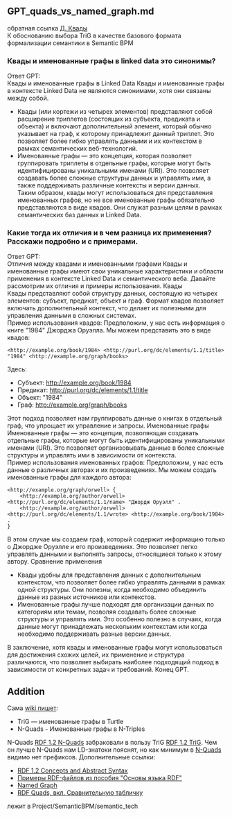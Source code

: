 ## GPT_quads_vs_named_graph.md
обратная ссылка [Д. Квады](https://github.com/bpmbpm/SemanticBPM/wiki/%D0%9C%D0%B5%D1%82%D0%B0%D0%BC%D0%BE%D0%B4%D0%B5%D0%BB%D1%8C-%D0%BF%D1%80%D0%BE%D1%86%D0%B5%D1%81%D1%81%D0%BE%D0%B2#%D0%B4-%D0%BA%D0%B2%D0%B0%D0%B4%D1%80%D1%8B-%D1%81%D0%BE%D0%B7%D0%B2%D1%83%D1%87%D0%BD%D0%B5%D0%B5-%D1%87%D0%B5%D0%BC-%D0%BA%D0%B2%D0%B0%D0%B4%D1%8B)  
К обоснованию выбора TriG в качестве базового формата формализации семантики в Semantic BPM 
### Квады и именованные графы в linked data это синонимы?
Ответ GPT:  
Квады и именованные графы в Linked Data
Квады и именованные графы в контексте Linked Data не являются синонимами, хотя они связаны между собой.
- Квады (или кортежи из четырех элементов) представляют собой расширение триплетов (состоящих из субъекта, предиката и объекта) и включают дополнительный элемент, который обычно указывает на граф, к которому принадлежит данный триплет. Это позволяет более гибко управлять данными и их контекстом в рамках семантических веб-технологий.
- Именованные графы — это концепция, которая позволяет группировать триплеты в отдельные графы, которые могут быть идентифицированы уникальными именами (URI). Это позволяет создавать более сложные структуры данных и управлять ими, а также поддерживать различные контексты и версии данных.  
Таким образом, квады могут использоваться для представления именованных графов, но не все именованные графы обязательно представляются в виде квадов. Они служат разным целям в рамках семантических баз данных и Linked Data.
### Какие тогда их отличия и в чем разница их применения? Расскажи подробно и с примерами.
Ответ GPT:  
Отличия между квадами и именованными графами
Квады и именованные графы имеют свои уникальные характеристики и области применения в контексте Linked Data и семантического веба. Давайте рассмотрим их отличия и примеры использования.
Квады  
Квады представляют собой структуру данных, состоящую из четырех элементов: субъект, предикат, объект и граф. Формат квадов позволяет включать дополнительный контекст, что делает их полезными для управления данными в сложных системах.  
Пример использования квадов: Предположим, у нас есть информация о книге "1984" Джорджа Оруэлла. Мы можем представить это в виде квадов:
```
<http://example.org/book/1984> <http://purl.org/dc/elements/1.1/title> "1984" <http://example.org/graph/books>
```
Здесь:
- Субъект: <http://example.org/book/1984>
- Предикат: <http://purl.org/dc/elements/1.1/title>
- Объект: "1984"
- Граф: <http://example.org/graph/books>

Этот подход позволяет нам группировать данные о книгах в отдельный граф, что упрощает их управление и запросы.
Именованные графы
Именованные графы — это концепция, позволяющая создавать отдельные графы, которые могут быть идентифицированы уникальными именами (URI). Это позволяет организовывать данные в более сложные структуры и управлять ими в зависимости от контекста.  
Пример использования именованных графов: Предположим, у нас есть данные о различных авторах и их произведениях. Мы можем создать именованные графы для каждого автора:
```
<http://example.org/graph/orwell> {
    <http://example.org/author/orwell> <http://purl.org/dc/elements/1.1/name> "Джордж Оруэлл" .
    <http://example.org/author/orwell> <http://purl.org/dc/elements/1.1/wrote> <http://example.org/book/1984> .
}
```
В этом случае мы создаем граф, который содержит информацию только о Джордже Оруэлле и его произведениях. Это позволяет легко управлять данными и выполнять запросы, относящиеся только к этому автору.
Сравнение применения
- Квады удобны для представления данных с дополнительным контекстом, что позволяет более гибко управлять данными в рамках одной структуры. Они полезны, когда необходимо объединить данные из разных источников или контекстов.
- Именованные графы лучше подходят для организации данных по категориям или темам, позволяя создавать более сложные структуры и управлять ими. Это особенно полезно в случаях, когда данные могут принадлежать нескольким контекстам или когда необходимо поддерживать разные версии данных.

В заключение, хотя квады и именованные графы могут использоваться для достижения схожих целей, их применение и структура различаются, что позволяет выбирать наиболее подходящий подход в зависимости от конкретных задач и требований. Конец GPT.

## Addition
Cама [wiki пишет](https://en.wikipedia.org/wiki/Named_graph):
- TriG — именованные графы в Turtle
- N-Quads - Именованные графы в N-Triples

N-Quads [RDF 1.2 N-Quads]( https://www.w3.org/TR/rdf12-n-quads/) забраковали в пользу TriG [RDF 1.2 TriG](https://www.w3.org/TR/rdf12-trig/). Чем он лучше N-Quads нам LD-знатоки пояснят, но как минимум в [N-Quads](https://www.w3.org/TR/rdf12-n-triples/#sec-iri) видимо нет префиксов.
Дополнительные ссылки:
- [RDF 1.2 Concepts and Abstract Syntax](https://www.w3.org/TR/rdf12-concepts/#dfn-blank-node)
- [Примеры RDF-файлов из пособия "Основы языка RDF"](https://data.mendeley.com/datasets/fychx3rp6t/1)
- [Named Graph]( https://patterns.dataincubator.org/book/named-graphs.html)
- [RDF Quads, вкл. Сравнительную табличку](https://sphn-semantic-framework.readthedocs.io/en/latest/background_information/nquads.html)

лежит в Project/SemanticBPM/semantic_tech
